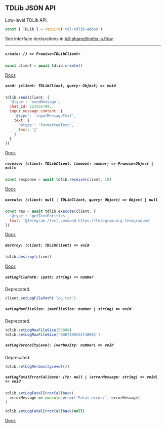 ## TDLib JSON API

Low-level TDLib API.

```js
const { TDLib } = require('tdl-tdlib-addon')
```

See interface declarations in [tdl-shared/index.js.flow](packages/tdl-shared/index.js.flow).

---

##### `create: () => Promise<TDLibClient>`

```js
const client = await tdlib.create()
```

[Docs](https://core.telegram.org/tdlib/docs/td__json__client_8h.html#a45cd6979ada11b7690d9dcb1ddc841a0)

##### `send: (client: TDLibClient, query: Object) => void`

```js
tdlib.send(client, {
  '@type': 'sendMessage',
  chat_id: 123456789,
  input_message_content: {
    '@type': 'inputMessageText',
    text: {
      '@type': 'formattedText',
      text: '👻'
    }
  }
})
```

[Docs](https://core.telegram.org/tdlib/docs/td__json__client_8h.html#a1fea1f986bf950d19eee3032c24cce83)

##### `receive: (client: TDLibClient, timeout: number) => Promise<Object | null>`

```js
const response = await tdlib.receive(client, 10)
```

[Docs](https://core.telegram.org/tdlib/docs/td__json__client_8h.html#a9e0cb36bfa2bc2249905aebd7d07a4ac)

##### `execute: (client: null | TDLibClient, query: Object) => Object | null`

```js
const res = await tdlib.execute(client, {
  '@type': 'getTextEntities',
  text: '@telegram /test_command https://telegram.org telegram.me'
})
```

[Docs](https://core.telegram.org/tdlib/docs/td__json__client_8h.html#a6d6c76380793072d4a9ce3c71ba0f1cf)

##### `destroy: (client: TDLibClient) => void`

```js
tdlib.destroy(client)
```

[Docs](https://core.telegram.org/tdlib/docs/td__json__client_8h.html#a75c765a44f3bdf6a724d90c2e7f75ecf)

##### `setLogFilePath: (path: string) => number`

Deprecated.

```js
client.setLogFilePath('log.txt')
```

##### `setLogMaxFileSize: (maxFileSize: number | string) => void`

Deprecated.

```js
tdlib.setLogMaxFileSize(50000)
tdlib.setLogMaxFileSize('9007199254748991')
```

##### `setLogVerbosityLevel: (verbosity: number) => void`

Deprecated.

```js
tdlib.setLogVerbosityLevel(2)
```

##### `setLogFatalErrorCallback: (fn: null | (errorMessage: string) => void) => void`

```js
tdlib.setLogFatalErrorCallback(
  errorMessage => console.error('Fatal error:', errorMessage)
)

tdlib.setLogFatalErrorCallback(null)
```

[Docs](https://core.telegram.org/tdlib/docs/td__log_8h.html#addebe91c4525817a6d2b448634c19d71)
